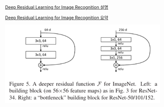 [Deep Residual Learning for Image Recognition 설명](./Deep%20Residual%20Learning%20for%20Image%20Recognition.md)

[Deep Residual Learning for Image Recognition 요약](./Deep%20Residual%20Learning%20for%20Image%20Recognition_요약.md)

![Alt text](image-10.png)